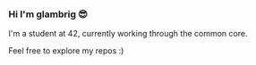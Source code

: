### Hi I'm glambrig 😎

I'm a student at 42, currently working through the common core.

Feel free to explore my repos :)

